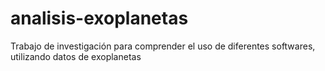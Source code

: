 # analisis-exoplanetas
Trabajo de investigación para comprender el uso de diferentes softwares, utilizando datos de exoplanetas
